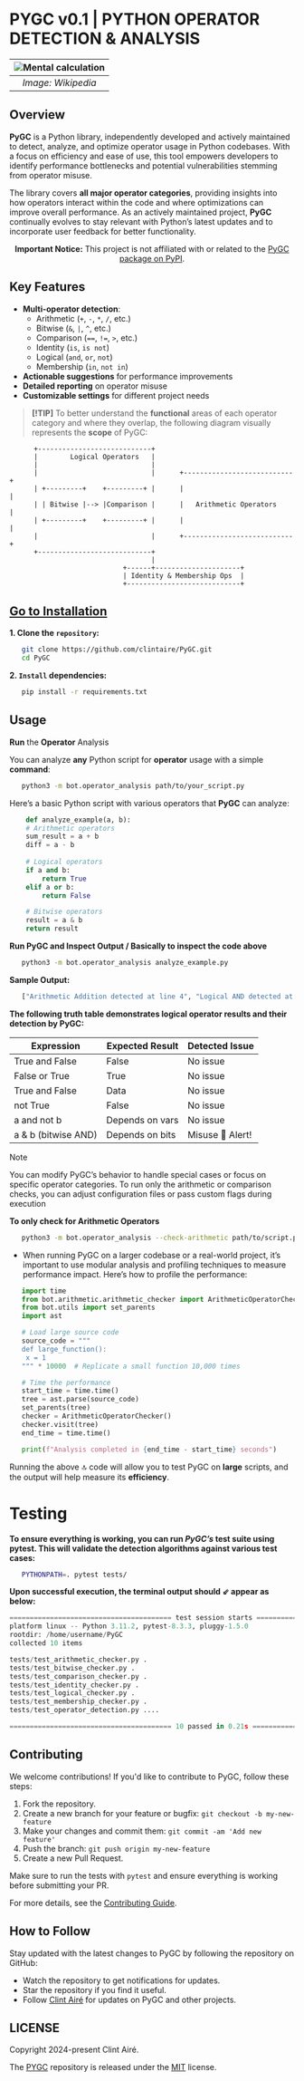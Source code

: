 # PYGC v0.1 | PYTHON OPERATOR DETECTION & ANALYSIS

| ![Mental calculation](https://upload.wikimedia.org/wikipedia/commons/thumb/9/9c/Mental_calculation_at_primary_school.jpg/320px-Mental_calculation_at_primary_school.jpg) |
|:--:|
| *Image: Wikipedia* |

## Overview
**PyGC** is a Python library, independently developed and actively maintained to detect, analyze, and optimize operator usage in Python codebases. With a focus on efficiency and ease of use, this tool empowers developers to identify performance bottlenecks and potential vulnerabilities stemming from operator misuse.

The library covers __all major operator categories__, providing insights into how operators interact within the code and where optimizations can improve overall performance. As an actively maintained project, __PyGC__ continually evolves to stay relevant with Python’s latest updates and to incorporate user feedback for better functionality.

<p align="center">
  <strong>Important Notice:</strong> This project is not affiliated with or related to the <a href="https://pypi.org/project/pygc/">PyGC package on PyPI</a>.
</p>

## Key Features
- **Multi-operator detection**:
  - Arithmetic (`+`, `-`, `*`, `/`, etc.)
  - Bitwise (`&`, `|`, `^`, etc.)
  - Comparison (`==`, `!=`, `>`, etc.)
  - Identity (`is`, `is not`)
  - Logical (`and`, `or`, `not`)
  - Membership (`in`, `not in`)
- **Actionable suggestions** for performance improvements
- **Detailed reporting** on operator misuse
- **Customizable settings** for different project needs

> **[!TIP]**
> To better understand the __functional__ areas of each operator category and where they overlap, the following  diagram visually represents the __scope__ of PyGC:

```plaintext
      +----------------------------+
      |        Logical Operators   |
      |                            |
      |                            |      +---------------------------+
      | +---------+    +---------+ |      |                           |
      | | Bitwise |--> |Comparison |      |   Arithmetic Operators    |
      | +---------+    +---------+ |      |                           |
      |                            |      +---------------------------+
      +----------------------------+  
                                   |
                            +------+---------------------+
                            | Identity & Membership Ops  |
                            +----------------------------+
```
## [Go to Installation](#installation)

**1. Clone the `repository`:**
```bash
   git clone https://github.com/clintaire/PyGC.git
   cd PyGC
```
**2. `Install` dependencies:**
```bash
   pip install -r requirements.txt
```

## Usage

__Run__ the __Operator__ Analysis

You can analyze __any__ Python script for __operator__ usage with a simple __command__:

```bash
   python3 -m bot.operator_analysis path/to/your_script.py
```
Here’s a basic Python script with various operators that __PyGC__ can analyze:

```python
    def analyze_example(a, b):
    # Arithmetic operators
    sum_result = a + b
    diff = a - b
    
    # Logical operators
    if a and b:
        return True
    elif a or b:
        return False

    # Bitwise operators
    result = a & b
    return result
```

**Run PyGC and Inspect Output / __Basically__ to inspect the code above**

```bash
   python3 -m bot.operator_analysis analyze_example.py
```
**Sample Output:**

```bash
   ["Arithmetic Addition detected at line 4", "Logical AND detected at line 7", "Bitwise AND detected at line 12"]
```
__The following truth table demonstrates logical operator results and their detection by PyGC:__

|       Expression        |       Expected Result            |     Detected Issue     |
| ----------------------- | -------------------------------- | ---------------------- |
|    True and False       |      False                       |    No issue            |
|    False or True        |      True                        |    No issue            |
|    True and False       |      Data                        |    No issue            |
|    not True             |      False                       |    No issue            |
|    a and not b          |      Depends on vars             |    No issue            |
|    a & b (bitwise AND)  |      Depends on bits             |   Misuse 🔴 Alert!     |


> [!NOTE]
> You can modify PyGC’s behavior to handle special cases or focus on specific operator categories. To run only the arithmetic or comparison checks, you can adjust configuration files or pass custom flags during execution

**To only check for Arithmetic Operators**

```bash
   python3 -m bot.operator_analysis --check-arithmetic path/to/script.py
```


- When running PyGC on a larger codebase or a real-world project, it’s important to use modular analysis and profiling techniques to measure performance impact. Here’s how to profile the performance:

```python
   import time
   from bot.arithmetic.arithmetic_checker import ArithmeticOperatorChecker
   from bot.utils import set_parents
   import ast

   # Load large source code
   source_code = """
   def large_function():
    x = 1
   """ * 10000  # Replicate a small function 10,000 times

   # Time the performance
   start_time = time.time()
   tree = ast.parse(source_code)
   set_parents(tree)
   checker = ArithmeticOperatorChecker()
   checker.visit(tree)
   end_time = time.time()

   print(f"Analysis completed in {end_time - start_time} seconds")
```
Running the above :top: code will allow you to test PyGC on __large__ scripts, and the output will help measure its __efficiency__.

# Testing

**To ensure everything is working, you can run _PyGC’s_ test suite using pytest. This will validate the detection algorithms against various test cases:**

```bash
   PYTHONPATH=. pytest tests/
```

**Upon successful execution, the terminal output should ⇙ appear as below:**

```python
======================================== test session starts ========================================
platform linux -- Python 3.11.2, pytest-8.3.3, pluggy-1.5.0
rootdir: /home/username/PyGC
collected 10 items                                                                                  

tests/test_arithmetic_checker.py .                                                            [ 10%]
tests/test_bitwise_checker.py .                                                               [ 20%]
tests/test_comparison_checker.py .                                                            [ 30%]
tests/test_identity_checker.py .                                                              [ 40%]
tests/test_logical_checker.py .                                                               [ 50%]
tests/test_membership_checker.py .                                                            [ 60%]
tests/test_operator_detection.py ....                                                         [100%]

======================================== 10 passed in 0.21s =========================================
```

## Contributing

We welcome contributions! If you'd like to contribute to PyGC, follow these steps:

1. Fork the repository.
2. Create a new branch for your feature or bugfix: `git checkout -b my-new-feature`
3. Make your changes and commit them: `git commit -am 'Add new feature'`
4. Push the branch: `git push origin my-new-feature`
5. Create a new Pull Request.

Make sure to run the tests with `pytest` and ensure everything is working before submitting your PR.

For more details, see the [Contributing Guide](https://github.com/clintaire/PyGC/blob/main/CONTRIBUTING.md).

## How to Follow

Stay updated with the latest changes to PyGC by following the repository on GitHub:

- Watch the repository to get notifications for updates.
- Star the repository if you find it useful.
- Follow [Clint Airé](https://github.com/clintaire) for updates on PyGC and other projects.

## LICENSE

Copyright 2024-present Clint Airé.

The [PYGC](https://github.com/clintaire/PyGC) repository is released under the [MIT](https://github.com/clintaire/PyGC/blob/main/LICENSE.md) license.